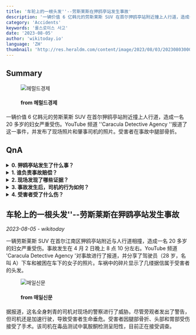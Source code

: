 ```yaml
---
title: '车轮上的一根头发''--劳斯莱斯在狎鸥亭站发生事故'
description: '一辆价值 6 亿韩元的劳斯莱斯 SUV 在首尔狎鸥亭站附近撞上人行道，造成一名 20 多岁的妇女严重受伤。YouTube 频道 ''Caracula Detective Agency ''报道了这一事件，并发布了现场照片和肇事司机的照片。受害者在事故中腿部骨折。'
category: 'Accidents'
keywords: '롤스로이스 사고'
date: '2023-08-05'
author: 'wikitoday.io'
language: 'ZH'
thumbnail: 'http://res.heraldm.com/content/image/2023/08/03/20230803000139_p.jpg'
---
```


## Summary



<figure>
    <img src="http://res.heraldm.com/content/image/2023/08/03/20230803000139_p.jpg" alt="헤럴드경제" />
    <figcaption>
        <h4> from 헤럴드경제</h4>
    </figcaption>
</figure>


一辆价值 6 亿韩元的劳斯莱斯 SUV 在首尔狎鸥亭站附近撞上人行道，造成一名 20 多岁的妇女严重受伤。YouTube 频道 ''Caracula Detective Agency ''报道了这一事件，并发布了现场照片和肇事司机的照片。受害者在事故中腿部骨折。


## QnA


<details>
    <summary><b>0. 狎鸥亭站发生了什么事？</b></summary>
    一辆劳斯莱斯越野车在狎鸥亭站附近撞上人行道，造成一名 20 多岁的妇女严重受伤。
</details>

<details>
    <summary><b>1. 谁负责事故赔偿？</b></summary>
    YouTube 频道 'Caracula Detective Agency '对事故进行了报道。
</details>

<details>
    <summary><b>2. 现场发现了哪些证据？</b></summary>
    坠机碎片中包括据信属于受害者的几缕头发。
</details>

<details>
    <summary><b>3. 事故发生后，司机的行为如何？</b></summary>
    这名全身刺青的司机对警察进行威胁，似乎并不关心受伤的受害者。
</details>

<details>
    <summary><b>4. 受害者受了什么伤？</b></summary>
    受害者腿部骨折，头部和腹部受伤。
</details>



## 车轮上的一根头发''--劳斯莱斯在狎鸥亭站发生事故

_2023-08-05 - wikitoday_

一辆劳斯莱斯 SUV 在首尔江南区狎鸥亭站附近与人行道相撞，造成一名 20 多岁的妇女严重受伤。事故发生在 4 月 2 日晚上 8 点 10 分左右。YouTube 频道 'Caracula Detective Agency '对事故进行了报道，并分享了驾驶员（28 岁，名叫 A）下车和被困在车下的女子的照片。车祸中的碎片显示了几缕据信属于受害者的头发。


<figure>
    <img src="https://news.imaeil.com/photos/2023/08/05/2023080507281692897_l.jpg" alt="매일신문" />
    <figcaption>
        <h4> from 매일신문</h4>
    </figcaption>
</figure>


据报道，这名全身刺青的司机对现场的警察进行了威胁。尽管旁观者发出了警告，但司机还是加速行驶，导致受害者生命垂危。受害者因腿部骨折、头部和胃部受伤接受了手术。该司机在毒品测试中氯胺酮检测呈阳性，目前正在接受调查。
